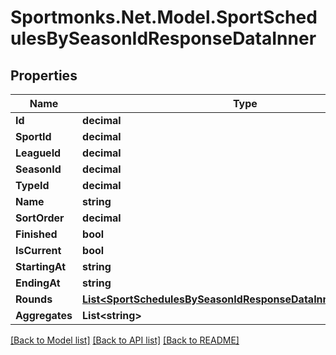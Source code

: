 # Sportmonks.Net.Model.SportSchedulesBySeasonIdResponseDataInner

## Properties

Name | Type | Description | Notes
------------ | ------------- | ------------- | -------------
**Id** | **decimal** |  | [optional] 
**SportId** | **decimal** |  | [optional] 
**LeagueId** | **decimal** |  | [optional] 
**SeasonId** | **decimal** |  | [optional] 
**TypeId** | **decimal** |  | [optional] 
**Name** | **string** |  | [optional] 
**SortOrder** | **decimal** |  | [optional] 
**Finished** | **bool** |  | [optional] 
**IsCurrent** | **bool** |  | [optional] 
**StartingAt** | **string** |  | [optional] 
**EndingAt** | **string** |  | [optional] 
**Rounds** | [**List&lt;SportSchedulesBySeasonIdResponseDataInnerRoundsInner&gt;**](SportSchedulesBySeasonIdResponseDataInnerRoundsInner.md) |  | [optional] 
**Aggregates** | **List&lt;string&gt;** |  | [optional] 

[[Back to Model list]](../README.md#documentation-for-models) [[Back to API list]](../README.md#documentation-for-api-endpoints) [[Back to README]](../README.md)


